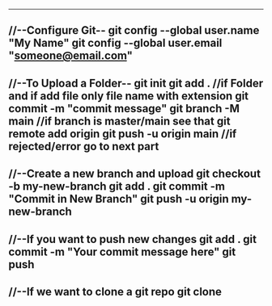 -----------------------------------------------------
//--Configure Git--
git config --global user.name "My Name"
git config --global user.email "someone@email.com"
-----------------------------------------------------
//--To Upload a Folder--
git init
git add .                   //if Folder and if add file only file name with extension
git commit -m "commit message"
git branch -M main         //if branch is master/main see that
git remote add origin <Github link>
git push -u origin main    //if rejected/error go to next part
-----------------------------------------------------
//--Create a new branch and upload
git checkout -b my-new-branch
git add .
git commit -m "Commit in New Branch"
git push -u origin my-new-branch
-----------------------------------------------------
//--If you want to push new changes
git add .
git commit -m "Your commit message here"
git push
-----------------------------------------------------
//--If we want to clone a git repo
git clone <repo-url>
-----------------------------------------------------

